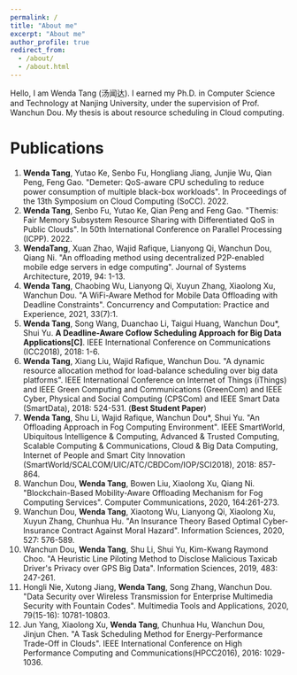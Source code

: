 ```yaml
---
permalink: /
title: "About me"
excerpt: "About me"
author_profile: true
redirect_from: 
  - /about/
  - /about.html
---
```

Hello, I am Wenda Tang (汤闻达). I earned my Ph.D. in Computer Science and Technology at Nanjing University, under the supervision of Prof. Wanchun Dou. My thesis is about resource scheduling in Cloud computing.

Publications
======
1. **Wenda Tang**, Yutao Ke, Senbo Fu, Hongliang Jiang, Junjie Wu, Qian Peng, Feng Gao. "Demeter: QoS-aware CPU scheduling to reduce power consumption of multiple black-box workloads". In Proceedings of the 13th Symposium on Cloud Computing (SoCC). 2022.
1. **Wenda Tang**, Senbo Fu, Yutao Ke, Qian Peng and Feng Gao. "Themis: Fair Memory Subsystem Resource Sharing with Differentiated QoS in Public Clouds". In 50th International Conference on Parallel Processing (ICPP). 2022.
1. **WendaTang**, Xuan Zhao, Wajid Rafique, Lianyong Qi, Wanchun Dou, Qiang Ni. "An offloading method using decentralized P2P-enabled mobile edge servers in edge computing". Journal of Systems Architecture, 2019, 94: 1-13.
1. **Wenda Tang**, Chaobing Wu, Lianyong Qi, Xuyun Zhang, Xiaolong Xu, Wanchun Dou.
   "A WiFi-Aware Method for Mobile Data Offloading with Deadline Constraints". Concurrency and Computation: Practice and Experience, 2021, 33(7):1.
1. **Wenda Tang**, Song Wang, Duanchao Li, Taigui Huang, Wanchun Dou*, Shui Yu.
   **A Deadline-Aware Coflow Scheduling Approach for Big Data Applications[C]**. IEEE International Conference on Communications (ICC2018), 2018: 1-6.
1. **Wenda Tang**, Xiang Liu, Wajid Rafique, Wanchun Dou. "A dynamic resource allocation method for load-balance scheduling over big data platforms". IEEE International Conference on Internet of Things (iThings) and IEEE Green Computing and Communications (GreenCom) and IEEE Cyber, Physical and Social Computing (CPSCom) and IEEE Smart Data (SmartData), 2018: 524-531. (**Best Student Paper**)
1. **Wenda Tang**, Shu Li, Wajid Rafique, Wanchun Dou*, Shui Yu.
   "An Offloading Approach in Fog Computing Environment". IEEE SmartWorld, Ubiquitous Intelligence & Computing, Advanced & Trusted Computing, Scalable Computing & Communications, Cloud & Big Data Computing, Internet of People and Smart City Innovation (SmartWorld/SCALCOM/UIC/ATC/CBDCom/IOP/SCI2018), 2018: 857-864.
1. Wanchun Dou, **Wenda Tang**, Bowen Liu, Xiaolong Xu, Qiang Ni.
   "Blockchain-Based Mobility-Aware Offloading Mechanism for Fog Computing Services". Computer Communications, 2020, 164:261-273.
1. Wanchun Dou, **Wenda Tang**, Xiaotong Wu, Lianyong Qi, Xiaolong Xu, Xuyun Zhang, Chunhua Hu.
   "An Insurance Theory Based Optimal Cyber-Insurance Contract Against Moral Hazard". Information Sciences, 2020, 527: 576-589.
1. Wanchun Dou, **Wenda Tang**, Shu Li, Shui Yu, Kim-Kwang Raymond Choo.
   "A Heuristic Line Piloting Method to Disclose Malicious Taxicab Driver's Privacy over GPS Big Data". Information Sciences, 2019, 483: 247-261.
1. Hongli Nie, Xutong Jiang, **Wenda Tang**, Song Zhang, Wanchun Dou.
   "Data Security over Wireless Transmission for Enterprise Multimedia Security with Fountain Codes". Multimedia Tools and Applications, 2020, 79(15-16): 10781-10803.
1.  Jun Yang, Xiaolong Xu, **Wenda Tang**, Chunhua Hu, Wanchun Dou, Jinjun Chen. "A Task Scheduling Method for Energy-Performance Trade-Off in Clouds". IEEE International Conference on High Performance Computing and Communications(HPCC2016), 2016: 1029-1036.
